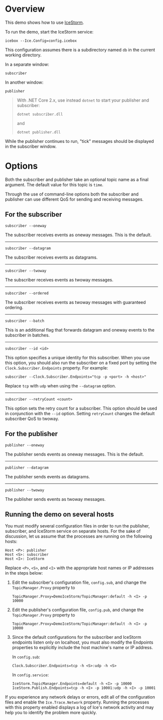 # Overview

This demo shows how to use [IceStorm][1].

To run the demo, start the IceStorm service:
```
icebox --Ice.Config=config.icebox
```

This configuration assumes there is a subdirectory named `db` in the
current working directory.

In a separate window:
```
subscriber
```
In another window:
```
publisher
```

> With .NET Core 2.x, use instead `dotnet` to start your publisher and
> subscriber:
> ```
> dotnet subscriber.dll
> ```
> and
> ```
> dotnet publisher.dll
> ```

While the publisher continues to run, "tick" messages should be
displayed in the subscriber window.

# Options

Both the subscriber and publisher take an optional topic name as a
final argument. The default value for this topic is `time`.

Through the use of command-line options both the subscriber and
publisher can use different QoS for sending and receiving messages.

## For the subscriber

```
subscriber --oneway
```
The subscriber receives events as oneway messages. This is the
default.

---
```
subscriber --datagram
```
The subscriber receives events as datagrams.

---
```
subscriber --twoway
```
The subscriber receives events as twoway messages.

---
```
subscriber --ordered
```
The subscriber receives events as twoway messages with guaranteed
ordering.

---
```
subscriber --batch
```
This is an additional flag that forwards datagram and oneway events
to the subscriber in batches.

---
```
subscriber --id <id>
```
This option specifies a unique identity for this subscriber. When
you use this option, you should also run the subscriber on a fixed
port by setting the `Clock.Subscriber.Endpoints` property. For
example:
```
subscriber --Clock.Subscriber.Endpoints="tcp -p <port> -h <host>"
```
Replace `tcp` with `udp` when using the `--datagram` option.

---
```
subscriber --retryCount <count>
```
This option sets the retry count for a subscriber. This option
should be used in conjunction with the `--id` option. Setting
`retryCount` changes the default subscriber QoS to twoway.

## For the publisher

```
publisher --oneway
```
The publisher sends events as oneway messages. This is the default.

---
```
publisher --datagram
```
The publisher sends events as datagrams.

---
```
publisher --twoway
```
The publisher sends events as twoway messages.

## Running the demo on several hosts

You must modify several configuration files in order to run the
publisher, subscriber, and IceStorm service on separate hosts. For
the sake of discussion, let us assume that the processes are running
on the following hosts:
```
Host <P>: publisher
Host <S>: subscriber
Host <I>: IceStorm
```

Replace `<P>`, `<S>`, and `<I>` with the appropriate host names or IP addresses
in the steps below:

1. Edit the subscriber's configuration file, `config.sub`, and change
   the `TopicManager.Proxy` property to
   ```
   TopicManager.Proxy=DemoIceStorm/TopicManager:default -h <I> -p 10000
   ```

2. Edit the publisher's configuration file, `config.pub`, and change
   the `TopicManager.Proxy` property to
   ```
   TopicManager.Proxy=DemoIceStorm/TopicManager:default -h <I> -p 10000
   ```

3. Since the default configurations for the subscriber and IceStorm
   endpoints listen only on localhost, you must also modify the Endpoints
   properties to explicitly include the host machine's name or IP
   address.

   In `config.sub`:
   ```
   Clock.Subscriber.Endpoints=tcp -h <S>:udp -h <S>
   ```

   In `config.service`:
   ```
   IceStorm.TopicManager.Endpoints=default -h <I> -p 10000
   IceStorm.Publish.Endpoints=tcp -h <I> -p 10001:udp -h <I> -p 10001
   ```

If you experience any network delays or errors, edit all of the
configuration files and enable the `Ice.Trace.Network` property. Running
the processes with this property enabled displays a log of Ice's
network activity and may help you to identify the problem more
quickly.

[1]: https://doc.zeroc.com/ice/4.0/ice-services/icestorm

